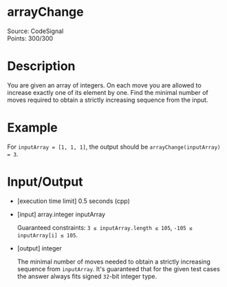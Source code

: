 # arrayChange
Source: CodeSignal <br>
Points: 300/300

# Description

You are given an array of integers. On each move you are allowed to increase exactly one of its element by one. Find the minimal number of moves required to obtain a strictly increasing sequence from the input.

# Example

For `inputArray = [1, 1, 1]`, the output should be
`arrayChange(inputArray) = 3`.

# Input/Output

* [execution time limit] 0.5 seconds (cpp)

* [input] array.integer inputArray

  Guaranteed constraints:
  `3 ≤ inputArray.length ≤ 105`,
  `-105 ≤ inputArray[i] ≤ 105`.

* [output] integer

  The minimal number of moves needed to obtain a strictly increasing sequence from `inputArray`.
  It's guaranteed that for the given test cases the answer always fits signed `32`-bit integer type.
